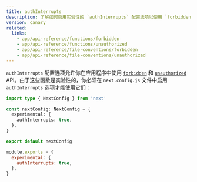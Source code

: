 ```yaml
---
title: authInterrupts
description: 了解如何启用实验性的 `authInterrupts` 配置选项以使用 `forbidden` 和 `unauthorized`。
version: canary
related:
  links:
    - app/api-reference/functions/forbidden
    - app/api-reference/functions/unauthorized
    - app/api-reference/file-conventions/forbidden
    - app/api-reference/file-conventions/unauthorized
---
```


`authInterrupts` 配置选项允许你在应用程序中使用 [`forbidden`](/docs/nextjs-cn/app/api-reference/functions/forbidden) 和 [`unauthorized`](/docs/nextjs-cn/app/api-reference/functions/unauthorized) API。由于这些函数是实验性的，你必须在 `next.config.js` 文件中启用 `authInterrupts` 选项才能使用它们：

```ts switcher
import type { NextConfig } from 'next'

const nextConfig: NextConfig = {
  experimental: {
    authInterrupts: true,
  },
}

export default nextConfig
```

```js switcher
module.exports = {
  experimental: {
    authInterrupts: true,
  },
}
```
